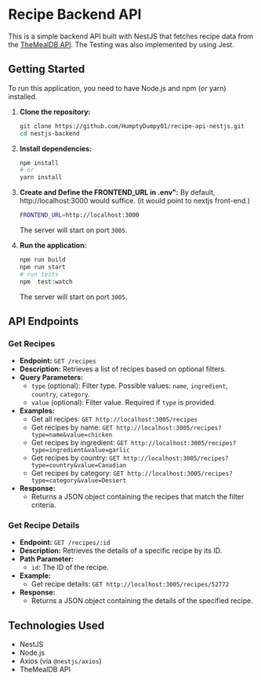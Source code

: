 # Recipe Backend API

This is a simple backend API built with NestJS that fetches recipe data from
the [TheMealDB API](https://www.themealdb.com/api.php). The Testing was also implemented by using Jest.

## Getting Started

To run this application, you need to have Node.js and npm (or yarn) installed.

1. **Clone the repository:**

   ```bash
   git clone https://github.com/HumptyDumpy01/recipe-api-nestjs.git
   cd nestjs-backend
   ```

2. **Install dependencies:**

   ```bash
   npm install
   # or
   yarn install
   ```


3. **Create and Define the FRONTEND_URL in .env":**
   By default, http://localhost:3000 would suffice. (it would point to nextjs front-end.)
   ```bash
   FRONTEND_URL=http://localhost:3000
   ```

   The server will start on port `3005`.

4. **Run the application:**

   ```bash
   npm run build
   npm run start
   # run tests
   npm  test:watch
   ```

   The server will start on port `3005`.

## API Endpoints

### Get Recipes

* **Endpoint:** `GET /recipes`
* **Description:** Retrieves a list of recipes based on optional filters.
* **Query Parameters:**
    * `type` (optional): Filter type. Possible values: `name`, `ingredient`, `country`, `category`.
    * `value` (optional): Filter value. Required if `type` is provided.
* **Examples:**
    * Get all recipes: `GET http://localhost:3005/recipes`
    * Get recipes by name: `GET http://localhost:3005/recipes?type=name&value=chicken`
    * Get recipes by ingredient: `GET http://localhost:3005/recipes?type=ingredient&value=garlic`
    * Get recipes by country: `GET http://localhost:3005/recipes?type=country&value=Canadian`
    * Get recipes by category: `GET http://localhost:3005/recipes?type=category&value=Dessert`
* **Response:**
    * Returns a JSON object containing the recipes that match the filter criteria.

### Get Recipe Details

* **Endpoint:** `GET /recipes/:id`
* **Description:** Retrieves the details of a specific recipe by its ID.
* **Path Parameter:**
    * `id`: The ID of the recipe.
* **Example:**
    * Get recipe details: `GET http://localhost:3005/recipes/52772`
* **Response:**
    * Returns a JSON object containing the details of the specified recipe.

## Technologies Used

* NestJS
* Node.js
* Axios (via `@nestjs/axios`)
* TheMealDB API
